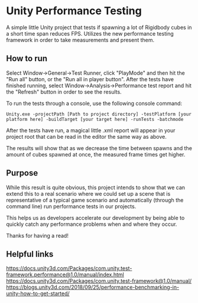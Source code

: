 # Unity Performance Testing
A simple little Unity project that tests if spawning a lot of Rigidbody cubes in a short time span reduces FPS.
Utilizes the new performance testing framework in order to take measurements and present them.

## How to run
Select Window->General->Test Runner, click "PlayMode" and then hit the "Run all" button, or the "Run all in player button".
After the tests have finished running, select Window->Analysis->Performance test report and hit the "Refresh" button in order to see the results.

To run the tests through a console, use the following console command:

```Unity.exe -projectPath [Path to project directory] -testPlatform [your platform here] -buildTarget [your target here] -runTests -batchmode```

After the tests have run, a magical little .xml report will appear in your project root that can be read in the editor the same way as above.

The results will show that as we decrease the time between spawns and the amount of cubes spawned at once, the measured
frame times get higher.

## Purpose
While this result is quite obvious, this project intends to show that we can extend this to a real scenario where
we could set up a scene that is representative of a typical game scenario and automatically (through the command line) run performance tests in our projects.

This helps us as developers accelerate our development by being able to quickly catch any performance problems when and where they occur.

Thanks for having a read!

## Helpful links
https://docs.unity3d.com/Packages/com.unity.test-framework.performance@1.0/manual/index.html
https://docs.unity3d.com/Packages/com.unity.test-framework@1.0/manual/
https://blogs.unity3d.com/2018/09/25/performance-benchmarking-in-unity-how-to-get-started/
